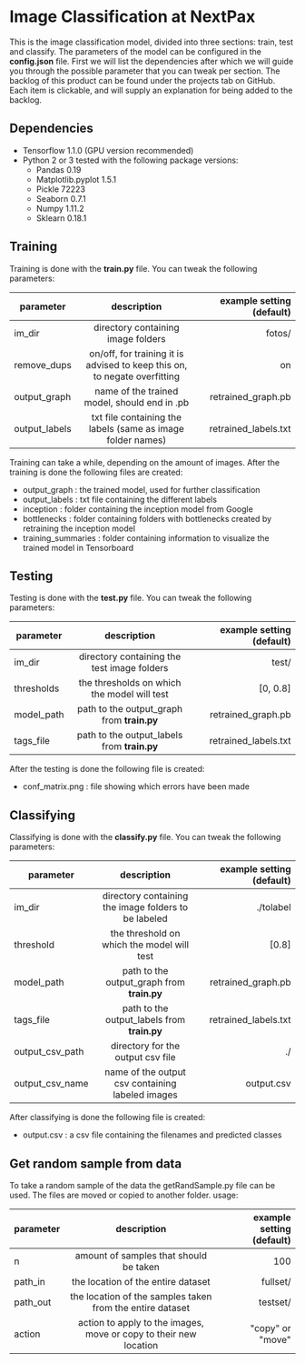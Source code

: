 # Image Classification at NextPax
This is the image classification model, divided into three sections: train, test and classify. The parameters of the model can be configured in the __config.json__ file. First we will list the dependencies after which we will guide you through the possible parameter that you can tweak per section. The backlog of this product can be found under the projects tab on GitHub. Each item is clickable, and will supply an explanation for being added to the backlog.

## Dependencies
* Tensorflow 1.1.0 (GPU version recommended)
* Python 2 or 3 tested with the following package versions:
    * Pandas 0.19
    * Matplotlib.pyplot 1.5.1
    * Pickle 72223
    * Seaborn 0.7.1
    * Numpy 1.11.2
    * Sklearn 0.18.1



## Training
Training is done with the __train.py__ file. You can tweak the following parameters:

| parameter        | description           | example setting (default) |
| ------------- |:-------------:| -----:|
| im_dir      | directory containing image folders  | fotos/ |
| remove_dups | on/off, for training it is advised to keep this on, to negate overfitting      |    on |
| output_graph | name of the trained model, should end in .pb | retrained_graph.pb |
| output_labels | txt file containing the labels (same as image folder names) | retrained_labels.txt |

Training can take a while, depending on the amount of images. After the training is done the following files are created:
* output_graph : the trained model, used for further classification
* output_labels : txt file containing the different labels
* inception : folder containing the inception model from Google
* bottlenecks : folder containing folders with bottlenecks created by retraining the inception model
* training_summaries : folder containing information to visualize the trained model in Tensorboard

## Testing
Testing is done with the __test.py__ file. You can tweak the following parameters:

| parameter        | description           | example setting (default) |
| ------------- |:-------------:| -----:|
|    im_dir   | directory containing the test image folders  | test/ |
| thresholds | the thresholds on which the model will test | [0, 0.8] |
| model_path | path to the output_graph from __train.py__ | retrained_graph.pb |
| tags_file | path to the output_labels from __train.py__ | retrained_labels.txt|


After the testing is done the following file is created:
* conf_matrix.png : file showing which errors have been made


## Classifying
Classifying is done with the __classify.py__ file. You can tweak the following parameters:

| parameter        | description           | example setting (default) |
| ------------- |:-------------:| -----:|
|    im_dir   | directory containing the image folders to be labeled | ./tolabel |
| threshold | the threshold on which the model will test | [0.8] |
| model_path | path to the output_graph from __train.py__ | retrained_graph.pb |
| tags_file | path to the output_labels from __train.py__ | retrained_labels.txt |
| output_csv_path | directory for the output csv file | ./ |
| output_csv_name | name of the output csv containing labeled images | output.csv |

After classifying is done the following file is created:
* output.csv : a csv file containing the filenames and predicted classes

## Get random sample from data
To take a random sample of the data the getRandSample.py file can be used. The files are moved or copied to another folder. usage:

| parameter        | description           | example setting (default) |
| ------------- |:-------------:| -----:|
|    n   | amount of samples that should be taken | 100 |
|path_in| the location of the entire dataset |fullset/|
|path_out| the location of the samples taken from the entire dataset |testset/|
|action | action to apply to the images, move or copy to their new location | "copy" or "move"|
